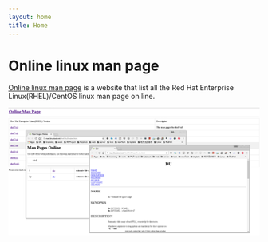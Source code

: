 ```yaml
---
layout: home
title: Home
---
```


# Online linux man page

[Online linux man page](http://man.linuxtool.net) is a website that list all the Red Hat Enterprise Linux(RHEL)/CentOS linux man page on line.

![snapshot](public/images/onlinemanpage.png)
